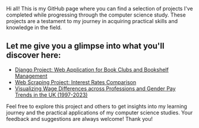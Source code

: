 Hi all! This is my GitHub page where you can find a selection of projects I've completed while progressing through the computer science study. These projects are a testament to my journey in acquiring practical skills and knowledge in the field.

## Let me give you a glimpse into what you'll discover here:

- [Django Project: Web Application for Book Clubs and Bookshelf Management](https://github.com/yeeman-lab/book_nest)
- [Web Scraping Project: Interest Rates Comparison](https://github.com/yeeman-lab/projects/blob/main/fixed_bond.ipynb)
- [Visualizing Wage Differences across Professions and Gender Pay Trends in the UK (1997-2023)](https://github.com/yeeman-lab/projects/blob/main/median_hourly_pay.ipynb)

Feel free to explore this project and others to get insights into my learning journey and the practical applications of my computer science studies. Your feedback and suggestions are always welcome!
Thank you!

